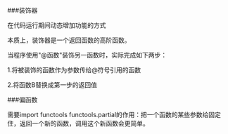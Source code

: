 ###装饰器

在代码运行期间动态增加功能的方式

本质上，装饰器是一个返回函数的高阶函数。

当程序使用"@函数"装饰另一函数时，实际完成如下两步：

1.将被装饰的函数作为参数传给@符号引用的函数

2.将函数B替换成第一步的返回值

###偏函数

需要import functools
functools.partial的作用：把一个函数的某些参数给固定住，返回一个新的函数，调用这个新函数会更简单。